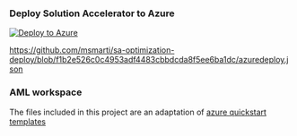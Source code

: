 ### Deploy Solution Accelerator to Azure

[![Deploy to Azure](https://aka.ms/deploytoazurebutton)](https://portal.azure.com/#create/Microsoft.Template/uri/https%3a%2f%2fraw.githubusercontent.com%2fmsmarti%2fsa-optimization-deploy%2fmain%2fazuredeploy.json)

https://github.com/msmarti/sa-optimization-deploy/blob/f1b2e526c0c4953adf4483cbbdcda8f5ee6ba1dc/azuredeploy.json

### AML workspace

The files included in this project are an adaptation of [azure quickstart templates](https://github.com/Azure/azure-quickstart-templates/tree/master/quickstarts/microsoft.machinelearningservices/machine-learning-end-to-end-secure)